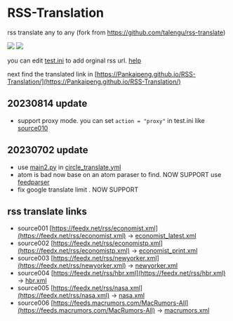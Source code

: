 # RSS-Translation

rss translate any to any (fork from https://github.com/talengu/rss-translate)

![](https://github.com/Pankaipeng/RSS-Translation/workflows/circle_translate/badge.svg)
![](https://github.com/Pankaipeng/RSS-Translation/workflows/Deploy/badge.svg)

you can edit [test.ini](https://github.com/Pankaipeng/RSS-Translation/edit/main/test.ini) to add orginal rss url. [help](https://github.com/talengu/rss-translate/issues/2)

next find the translated link in [https://Pankaipeng.github.io/RSS-Translation/](https://Pankaipeng.github.io/RSS-Translation/)

## 20230814 update
- support proxy mode. you can set `action = "proxy"` in test.ini like [source010](https://github.com/talengu/rss-translate/blob/f6648c5262f4fa0926310dbe43fff820bf727ac7/test.ini#L67)

## 20230702 update 
- use [main2.py](https://github.com/Pankaipeng/RSS-Translation/blob/main/main2.py) in [circle_translate.yml](https://github.com/Pankaipeng/RSS-Translation/blob/aeb61bc36eb1a22fd003677b5209291cf7cb4a87/.github/workflows/circle_translate.yml#L38)
- atom is bad now base on an atom paraser to find. NOW SUPPORT
        use [feedparser](https://pythonhosted.org/feedparser/)
- fix google translate limit . NOW SUPPORT

## rss translate links

 - source001 [https://feedx.net/rss/economist.xml](https://feedx.net/rss/economist.xml) -> [economist_latest.xml](rss/economist_latest.xml)
 - source002 [https://feedx.net/rss/economistp.xml](https://feedx.net/rss/economistp.xml) -> [economist_print.xml](rss/economist_print.xml)
 - source003 [https://feedx.net/rss/newyorker.xml](https://feedx.net/rss/newyorker.xml) -> [newyorker.xml](rss/newyorker.xml)
 - source004 [https://feedx.net/rss/hbr.xml](https://feedx.net/rss/hbr.xml) -> [hbr.xml](rss/hbr.xml)
 - source005 [https://feedx.net/rss/nasa.xml](https://feedx.net/rss/nasa.xml) -> [nasa.xml](rss/nasa.xml)
 - source006 [https://feeds.macrumors.com/MacRumors-All](https://feeds.macrumors.com/MacRumors-All) -> [macrumors.xml](rss/macrumors.xml)
